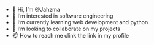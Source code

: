 - 👋 Hi, I’m @Jahzma 
- 👀 I’m interested in software engineering 
- 🌱 I’m currently learning web development and python 
- 💞️ I’m looking to collaborate on my projects 
- 📫 How to reach me clink the link in my profile 

<!---
Jahzma/Jahzma is a ✨ special ✨ repository because its `README.md` (this file) appears on your GitHub profile.
You can click the Preview link to take a look at your changes.
--->
